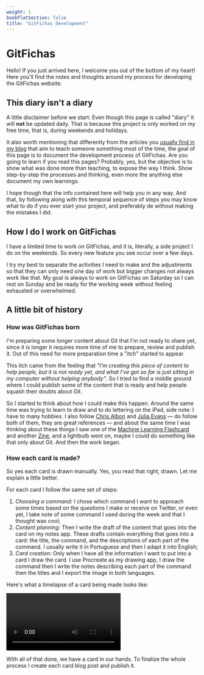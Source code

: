 ```yaml
---
weight: 1
bookFlatSection: false
title: "GitFichas Development"
---
```


# GitFichas

Hello! If you just arrived here, I welcome you out of the bottom of my heart! Here you'll find the notes and thoughts around my process for developing the GitFichas website.

## This diary isn't a diary

A little disclaimer before we start: Even though this page is called "diary" it will **not** be updated daily. That is because this project is only worked on my free time, that is, during weekends and holidays.

It also worth mentioning that differently from the articles you [usually find in my blog](https://jtemporal.com/en) that aim to teach someone something most of the time, the goal of this page is to document the development process of GitFichas. Are you going to learn if you read this pages? Probably, yes, but the objective is to show what was done more than teaching, to expose the way I think. Show step-by-step the processes and thinking, even more the anything else document my own learnings.

I hope though that the info contained here will help you in any way. And that, by following along with this temporal sequence of steps you may know what to do if you ever start your project, and preferably de without making the mistakes I did.

## How I do I work on GitFichas

I have a limited time to work on GitFichas, and it is, literally, a side project I do on the weekends. So every new feature you see occur over a few days.

I try my best to separate the activities I need to make and the adjustments so that they can only need one day of work but bigger changes not always work like that. My goal is always to work on GitFichas on Saturday so I can rest on Sunday and be ready for the working week without feeling exhausted or overwhelmed.

## A little bit of history

### How was GitFichas born

I'm preparing some longer content about Git that I'm not ready to share yet, since it is longer it requires more time of me to prepare, review and publish it. Out of this need for more preparation time a "itch" started to appear.

This itch came from the feeling that *"I'm creating this piece of content to help people, but it is not ready yet, and what I've got so far is just sitting in my computer without helping anybody"*. So I tried to find a middle ground where I could publish some of the content that is ready and help people squash their doubts about Git.

So I started to think about how I could make this happen. Around the same time was trying to learn to draw and to do lettering on the iPad, side note: I have to many hobbies. I also follow [Chris Albon](https://twitter.com/chrisalbon) and [Julia Evans](https://twitter.com/b0rk) — do follow both of them, they are great references — and about the same time I was thinking about these things I saw one of the [Machine Learning Flashcard](https://machinelearningflashcards.com) and another [Zine](https://wizardzines.com), and a lightbulb went on, maybe I could do something like that only about Git. And then the work began.

### How each card is made?

So yes each card is drawn manually. Yes, you read that right, drawn. Let me explain a little better.

For each card I follow the same set of steps:

1. *Choosing a command:* I chose which command I want to approach some times based on the questions I make or receive on Twitter, or even yet, I take note of some command I used during the week and that I thought was cool;
2. *Content planning:* Then I write the draft of the content that goes into the card on my notes app. These drafts contain everything that goes into a card: the title, the command, and the descriptions of each part of the command. I usually write it in Portuguese and then I adapt it into English;
3. *Card creation:* Only when I have all the information I want to put into a card I draw the card. I use Procreate as my drawing app, I draw the command then I write the notes describing each part of the command then the titles and I export the image in both languages.

Here's what a timelapse of a card being made looks like:

![Card 46 timelapse](https://res.cloudinary.com/jesstemporal/video/upload/v1645974330/dev-diaries/046_cckst9.mp4)

With all of that done, we have a card in our hands. To finalize the whole process I create each card blog post and publish it.